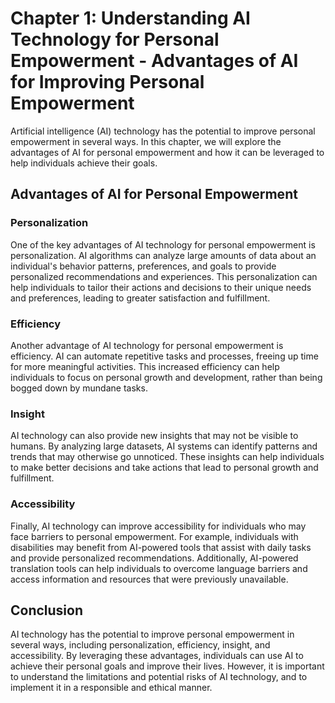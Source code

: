 Chapter 1: Understanding AI Technology for Personal Empowerment - Advantages of AI for Improving Personal Empowerment
=====================================================================================================================

Artificial intelligence (AI) technology has the potential to improve personal empowerment in several ways. In this chapter, we will explore the advantages of AI for personal empowerment and how it can be leveraged to help individuals achieve their goals.

Advantages of AI for Personal Empowerment
-----------------------------------------

### Personalization

One of the key advantages of AI technology for personal empowerment is personalization. AI algorithms can analyze large amounts of data about an individual's behavior patterns, preferences, and goals to provide personalized recommendations and experiences. This personalization can help individuals to tailor their actions and decisions to their unique needs and preferences, leading to greater satisfaction and fulfillment.

### Efficiency

Another advantage of AI technology for personal empowerment is efficiency. AI can automate repetitive tasks and processes, freeing up time for more meaningful activities. This increased efficiency can help individuals to focus on personal growth and development, rather than being bogged down by mundane tasks.

### Insight

AI technology can also provide new insights that may not be visible to humans. By analyzing large datasets, AI systems can identify patterns and trends that may otherwise go unnoticed. These insights can help individuals to make better decisions and take actions that lead to personal growth and fulfillment.

### Accessibility

Finally, AI technology can improve accessibility for individuals who may face barriers to personal empowerment. For example, individuals with disabilities may benefit from AI-powered tools that assist with daily tasks and provide personalized recommendations. Additionally, AI-powered translation tools can help individuals to overcome language barriers and access information and resources that were previously unavailable.

Conclusion
----------

AI technology has the potential to improve personal empowerment in several ways, including personalization, efficiency, insight, and accessibility. By leveraging these advantages, individuals can use AI to achieve their personal goals and improve their lives. However, it is important to understand the limitations and potential risks of AI technology, and to implement it in a responsible and ethical manner.
